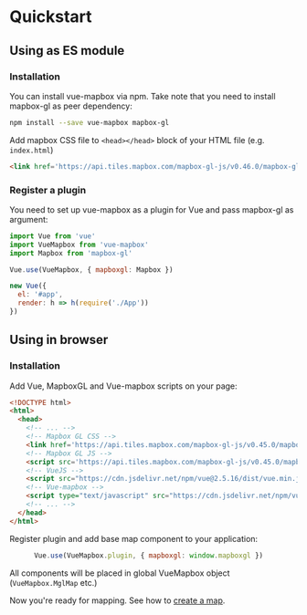 # Quickstart

## Using as ES module
### Installation
You can install vue-mapbox via npm. Take note that you need to install mapbox-gl as peer dependency:
```bash
npm install --save vue-mapbox mapbox-gl
```

Add mapbox CSS file to `<head></head>` block of your HTML file (e.g. `index.html`)
```html
<link href='https://api.tiles.mapbox.com/mapbox-gl-js/v0.46.0/mapbox-gl.css' rel='stylesheet' />
```

### Register a plugin
You need to set up vue-mapbox as a plugin for Vue and pass mapbox-gl as argument:
  
```javascript
import Vue from 'vue'
import VueMapbox from 'vue-mapbox'
import Mapbox from 'mapbox-gl'

Vue.use(VueMapbox, { mapboxgl: Mapbox })

new Vue({
  el: '#app',
  render: h => h(require('./App'))
})
```

## Using in browser
### Installation
Add Vue, MapboxGL and Vue-mapbox scripts on your page:

```html
<!DOCTYPE html>
<html>
  <head>
    <!-- ... -->
    <!-- Mapbox GL CSS -->
    <link href='https://api.tiles.mapbox.com/mapbox-gl-js/v0.45.0/mapbox-gl.css' rel='stylesheet' /> 
    <!-- Mapbox GL JS -->
    <script src='https://api.tiles.mapbox.com/mapbox-gl-js/v0.45.0/mapbox-gl.js'></script>
    <!-- VueJS -->
    <script src="https://cdn.jsdelivr.net/npm/vue@2.5.16/dist/vue.min.js  "></script>
    <!-- Vue-mapbox -->
    <script type="text/javascript" src="https://cdn.jsdelivr.net/npm/vue-mapbox@0.0.26/dist/vue-mapbox.min.js"></script>
    <!-- ... -->
  </head>
</html>
```

Register plugin and add base map component to your application:

```javascript
      Vue.use(VueMapbox.plugin, { mapboxgl: window.mapboxgl })
```

All components will be placed in global VueMapbox object (`VueMapbox.MglMap` etc.)

Now you're ready for mapping. See how to [create a map](basemap.md).
